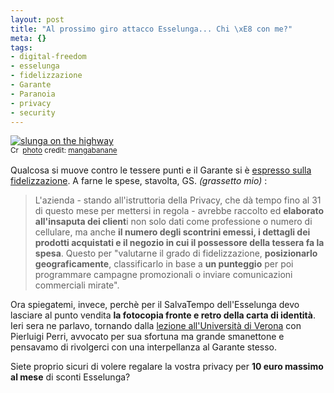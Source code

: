 ```yaml
--- 
layout: post
title: "Al prossimo giro attacco Esselunga... Chi \xE8 con me?"
meta: {}
tags: 
- digital-freedom
- esselunga
- fidelizzazione
- Garante
- Paranoia
- privacy
- security
---
```

<a href="http://www.flickr.com/photos/7721839@N04/2166831933/" title="slunga on the highway" target="_blank"><img src="http://farm3.static.flickr.com/2418/2166831933_ebda16548c.jpg" alt="slunga on the highway" border="0" /></a>  
<small><a href="http://creativecommons.org/licenses/by-nc-sa/2.0/" title="Attribution-NonCommercial-ShareAlike License" target="_blank"><img src="http://www.lastknight.com/wp-content/plugins/photo-dropper/images/cc.png" alt="Creative Commons License" border="0" width="16" height="16" align="absmiddle" /></a> <a href="http://www.photodropper.com/photos/" target="_blank">photo</a> credit: <a href="http://www.flickr.com/photos/7721839@N04/2166831933/" title="mangabanane" target="_blank">mangabanane</a></small>  
  
Qualcosa si muove contro le tessere punti e il Garante si è [espresso sulla fidelizzazione](http://www.repubblica.it/2008/05/sezioni/cronaca/supermercati-spiano/supermercati-spiano/supermercati-spiano.html). A farne le spese, stavolta, GS.  *(grassetto mio)* :  
  
> L'azienda - stando all'istruttoria della Privacy, che dà tempo fino al 31 di questo mese per mettersi in regola - avrebbe raccolto ed **elaborato all'insaputa dei client**i non solo dati come professione o numero di cellulare, ma anche **il numero degli scontrini emessi, i dettagli dei prodotti acquistati e il negozio in cui il possessore della tessera fa la spesa**. Questo per "valutarne il grado di fidelizzazione, **posizionarlo geograficamente**, classificarlo in base a **un punteggio** per poi programmare campagne promozionali o inviare comunicazioni commerciali mirate".  
  
Ora spiegatemi, invece, perchè per il SalvaTempo dell'Esselunga devo lasciare al punto vendita **la fotocopia fronte e retro della carta di identità**. Ieri sera ne parlavo, tornando dalla [lezione all'Università di Verona](http://www.lastknight.com/2008/05/14/verona-20-maggio-computer-forensics/) con Pierluigi Perri, avvocato per sua sfortuna ma grande smanettone e pensavamo di rivolgerci con una interpellanza al Garante stesso.  
  
Siete proprio sicuri di volere regalare la vostra privacy per **10 euro massimo al mese** di sconti Esselunga?  
  
 
